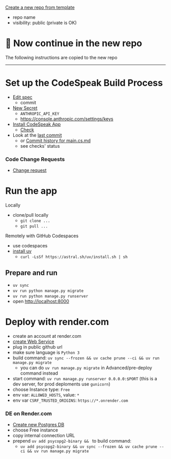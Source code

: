 [Create a new repo from template](https://github.com/new?template_name=hello-codespeak&template_owner=codespeak-dev)
  - repo name
  - visibility: public (private is OK)


# 🔴 Now continue in the new repo

The following instructions are copied to the new repo

----



# Set up the CodeSpeak Build Process

- [Edit spec](../../edit/main/spec/main.cs.md)
  - commit
- [New Secret](../../settings/secrets/actions/new)
  - `ANTHROPIC_API_KEY`
  - https://console.anthropic.com/settings/keys
- [Install CodeSpeak App](https://github.com/apps/codespeak-build)
  - [Check](../../settings/installations)
- Look at the [last commit](../../commit/HEAD)
  - or [Commit history for main.cs.md](../../commits/main/spec/main.cs.md)
  - see checks' status

### Code Change Requests
- [Change request](../../new/main?filename=change-request.cs.md&value=Describe%20your%20change%20request%20here)

# Run the app

Locally
  - clone/pull locally
    - `git clone ...`
    - `git pull ...`

Remotely with GitHub Codespaces
  - use codespaces
  - [install uv](https://docs.astral.sh/uv/getting-started/installation/)
    - `curl -LsSf https://astral.sh/uv/install.sh | sh`

## Prepare and run
- `uv sync`
- `uv run python manage.py migrate`
- `uv run python manage.py runserver`
- open [http://localhost:8000](http://localhost:8000)

# Deploy with render.com
- create an account at render.com
- [create Web Service](https://dashboard.render.com/web/new)
- plug in public github url
- make sure language is `Python 3`
- build command: `uv sync --frozen && uv cache prune --ci && uv run manage.py migrate`
  - you can do `uv run manage.py migrate` in Advanced/pre-deploy command instead
- start command: `uv run manage.py runserver 0.0.0.0:$PORT` (this is a dev server, for prod deploments use `gunicorn`)
- choose Instance type: `Free`
- env var: `ALLOWED_HOSTS`, value: `*`
- env var `CSRF_TRUSTED_ORIGINS`: `https://*.onrender.com`

### DE on Render.com
- [Create new Postgres DB](https://dashboard.render.com/new/database)
- choose Free instance
- copy internal connection URL
- prepend `uv add psycopg2-binary && ` to build command:
  - `uv add psycopg2-binary && uv sync --frozen && uv cache prune --ci && uv run manage.py migrate`
